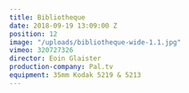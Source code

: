 ```yaml
---
title: Bibliotheque
date: 2018-09-19 13:09:00 Z
position: 12
image: "/uploads/bibliotheque-wide-1.1.jpg"
vimeo: 320727326
director: Eoin Glaister
production-company: Pal.tv
equipment: 35mm Kodak 5219 & 5213
---
```


